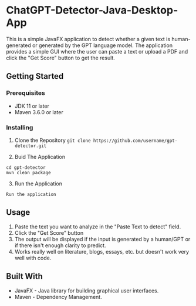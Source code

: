 # ChatGPT-Detector-Java-Desktop-App
This is a simple JavaFX application to detect whether a given text is human-generated or generated by the GPT language model. The application provides a simple GUI where the user can paste a text or upload a PDF and click the "Get Score" button to get the result.

## Getting Started
### Prerequisites
* JDK 11 or later
* Maven 3.6.0 or later

### Installing
1. Clone the Repository
```git clone https://github.com/username/gpt-detector.git```

2. Buid The Application
```
cd gpt-detector
mvn clean package
```

3. Run the Application
```
Run the application
```

## Usage
1. Paste the text you want to analyze in the "Paste Text to detect" field.
2. Click the "Get Score" button
3. The output will be displayed if the input is generated by a human/GPT or if there isn't enough clarity to predict.
4. Works really well on literature, blogs, essays, etc. but doesn't work very well with code.

## Built With
* JavaFX - Java library for building graphical user interfaces.
* Maven - Dependency Management.
